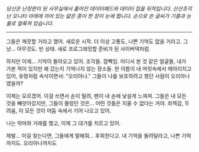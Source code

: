_당신은 난장판이 된 사무실에서 흩어진 데이터패드와 데이터 칩을 뒤적입니다. 산산조각난 모니터 아래에 끼어 있는 얇은 종이 한 장이 눈에 띕니다. 손으로 쓴 글씨가 기름과 눈물로 얼룩져 있습니다._

---

그들은 깨끗할 거라고 했어. 새로운 시작. 더 이상 고통도, 나쁜 기억도 없을 거라고. 그냥... 아무것도. 빈 상태. 새로 프로그래밍할 준비가 된 사이버덱처럼.

하지만 이제... 기억이 돌아오고 있어. 조각들. 깜빡임. 어디서 본 것 같은 얼굴들, 내가 가본 적이 있지만 왜 갔는지 기억나지 않는 장소들. 한 이름이 내 머릿속에서 메아리치고 있어, 유령처럼 속삭이면서: "오리아나." 그들이 나를 보호하려고 했던 사람이 오리아나였을까?

이제는 모르겠어. 이걸 쓰면서 손이 떨려, 펜이 내 손에 낯설게 느껴져. 그들은 내 모든 것을 빼앗아갔지만, 그들이 몰랐던 것은... 어떤 것들은 지울 수 없다는 거야. 죄책감, 두려움, 이 모든 것이 어둠 속에서 기어 나오고 있어.

나는 악마와 거래를 했고, 이제 그 대가를 치르고 있어.

제발... 이걸 찾는다면, 그들에게 말해줘... 후회한다고. 내 기억을 돌려달라고, 나쁜 기억까지도. 오리아나까지도
